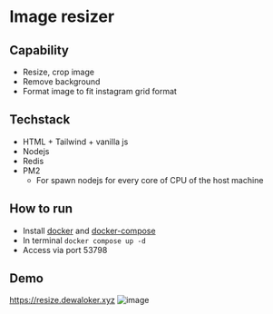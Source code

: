# Image resizer

## Capability
- Resize, crop image
- Remove background
- Format image to fit instagram grid format

## Techstack
- HTML + Tailwind + vanilla js
- Nodejs
- Redis
- PM2
  - For spawn nodejs for every core of CPU of the host machine

## How to run
- Install [docker](https://docs.docker.com/engine/install/) and [docker-compose](https://docs.docker.com/compose/install/)
- In terminal `docker compose up -d`
- Access via port 53798

## Demo
https://resize.dewaloker.xyz
![image](https://github.com/ardinusawan/image-resizer/assets/7924043/4a725a1d-0d46-4474-b653-397cc86e93ed)
